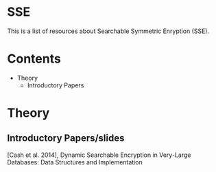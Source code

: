 # SSE

This is a list of resources about Searchable Symmetric Enryption (SSE). 

# Contents
* Theory
  * Introductory Papers

# Theory
## Introductory Papers/slides

[Cash et al. 2014], Dynamic Searchable Encryption in Very-Large Databases: Data Structures and Implementation
